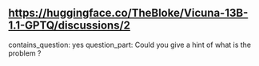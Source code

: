 ## https://huggingface.co/TheBloke/Vicuna-13B-1.1-GPTQ/discussions/2

contains_question: yes
question_part: Could you give a hint of what is the problem ?
